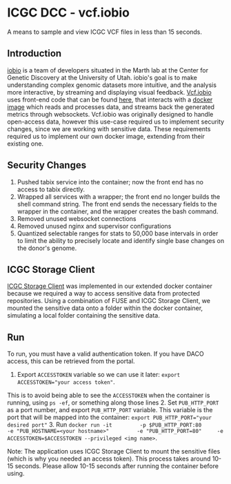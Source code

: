 ICGC DCC - vcf.iobio
===

A means to sample and view ICGC VCF files in less than 15 seconds.

Introduction
---
[iobio](http://iobio.io/) is a team of developers situated in the Marth lab at the Center for Genetic Discovery at the University of Utah. iobio's goal is to make understanding complex genomic datasets more intuitive, and the analysis more interactive, by streaming and displaying visual feedback. [Vcf.iobio](http://vcf.iobio.io/) uses front-end code that can be found [here](https://github.com/tonydisera/vcf.iobio.io), that interacts with a [docker image](https://hub.docker.com/r/qiaoy/iobio-bundle.vcf-iobio/) which reads and processes data, and streams back the generated metrics through websockets. Vcf.iobio was originally designed to handle open-access data, however this use-case required us to implement security changes, since we are working with sensitive data. These requirements required us to implement our own docker image, extending from their existing one.

Security Changes
---
 1. Pushed tabix service into the container; now the front end has no access to tabix directly.
 2. Wrapped all services with a wrapper; the front end no longer builds the shell command string. The front end sends the necessary fields to the wrapper in the container, and the wrapper creates the bash command.
 3. Removed unused websocket connections
 4. Removed unused nginx and supervisor configurations 
 5. Quantized selectable ranges for stats to 50,000 base intervals in order to limit the ability to precisely locate and identify single base changes on the donor's genome.   

ICGC Storage Client
---
[ICGC Storage Client](https://hub.docker.com/r/icgc/icgc-storage-client/) was implemented in our extended docker container because we required a way to access sensitive data from protected repositories. Using a combination of FUSE and ICGC Storage Client, we mounted the sensitive data onto a folder within the docker container, simulating a local folder containing the sensitive data.

Run
---
To run, you must have a valid authentication token. If you have DACO access, this can be retrieved from the portal.
 1. Export `ACCESSTOKEN` variable so we can use it later: `export ACCESSTOKEN="your access token"`.

 This is to avoid being able to see the `ACCESSTOKEN` when the container is running, using `ps -ef`, or something along those lines
 2. Set `PUB_HTTP_PORT` as a port number, and export `PUB_HTTP_PORT` variable. This variable is the port that will be mapped into the container: `export PUB_HTTP_PORT="your desired port"`
 3. Run `docker run -it         -p $PUB_HTTP_PORT:80         -e "PUB_HOSTNAME=<your hostname>"         -e "PUB_HTTP_PORT=80"     -e ACCESSTOKEN=$ACCESSTOKEN --privileged <img name>`.

Note: The application uses ICGC Storage Client to mount the sensitive files (which is why you needed an access token). This process takes around 10-15 seconds. Please allow 10-15 seconds after running the container before using.
